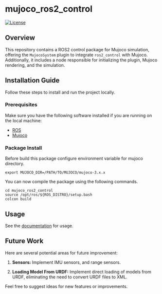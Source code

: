 # mujoco_ros2_control
[![License](https://img.shields.io/badge/License-MIT-blue.svg)](LICENSE)

## Overview

This repository contains a ROS2 control package for Mujoco simulation, offering the `MujocoSystem` plugin to integrate `ros2_control` with Mujoco. Additionally, it includes a node responsible for initializing the plugin, Mujoco rendering, and the simulation.

## Installation Guide
Follow these steps to install and run the project locally.

### Prerequisites
Make sure you have the following software installed if you are running on the local machine:

- [ROS](https://docs.ros.org/)
- [Mujoco](https://mujoco.org/)

### Package Install
Before build this package configure environment variable for mujoco directory.
```
export MUJOCO_DIR=/PATH/TO/MUJOCO/mujoco-3.x.x
```
You can now compile the package using the following commands.
```
cd mujoco_ros2_control
source /opt/ros/${ROS_DISTRO}/setup.bash
colcon build
```

## Usage
See the [documentation](doc/index.rst) for usage.

## Future Work
Here are several potential areas for future improvement:

1. **Sensors:** Implement IMU sensors, and range sensors.

2. **Loading Model From URDF:** Implement direct loading of models from URDF, eliminating the need to convert URDF files to XML.

Feel free to suggest ideas for new features or improvements.
